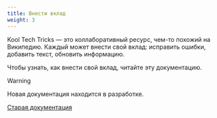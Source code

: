 ```yaml
---
title: Внести вклад
weight: 3
---
```


Kool Tech Tricks — это коллаборативный ресурс, чем-то похожий на Википедию.
Каждый может внести свой вклад: исправить ошибки, добавить текст, обновить
информацию.

Чтобы узнать, как внести свой вклад, читайте эту документацию.

> [!warning]
> Новая документация находится в разработке.
>
> [Старая документация](https://github.com/KoolTechTricks/kooltechtricks.org/wiki)
